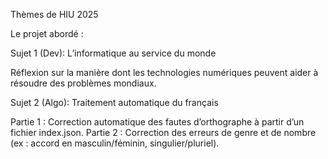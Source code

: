Thèmes de HIU 2025 

Le projet abordé :

Sujet 1 (Dev): L’informatique au service du monde

Réflexion sur la manière dont les technologies numériques peuvent aider à résoudre des problèmes mondiaux.

Sujet 2 (Algo): Traitement automatique du français

Partie 1 : Correction automatique des fautes d’orthographe à partir d’un fichier index.json.
Partie 2 : Correction des erreurs de genre et de nombre (ex : accord en masculin/féminin, singulier/pluriel).



